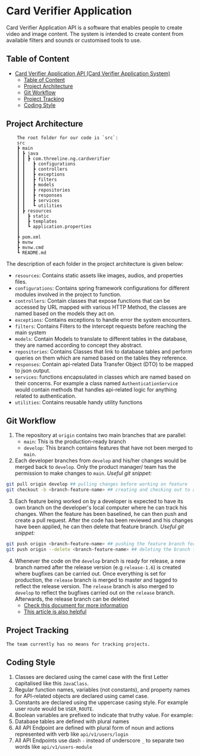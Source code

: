 # Card Verifier Application

Card Verifier Application API is a software that enables people to create video and image content. The system is intended to create content from available filters and sounds  or customised tools to use.

## Table of Content

- [Card Verifier Application API (Card Verifier Application System)](#card-verifier-application)
  - [Table of Content](#table-of-content)
  - [Project Architecture](#project-architecture)
  - [Git Workflow](#git-workflow)
  - [Project Tracking](#project-tracking)
  - [Coding Style](#coding-style)

## Project Architecture

```
    The root folder for our code is `src`:
    src
    ┣ main
    ┃ ┣ java
    ┃ ┃ ┣ com.threeline.ng.cardverifier
    ┃ ┃   ┣ configurations
    ┃ ┃   ┣ controllers
    ┃ ┃   ┣ exceptions
    ┃ ┃   ┣ filters
    ┃ ┃   ┣ models
    ┃ ┃   ┣ repositories
    ┃ ┃   ┣ responses
    ┃ ┃   ┣ services
    ┃ ┃   ┗ utilities
    ┃ ┣ resources
    ┃   ┣ static
    ┃   ┣ templates
    ┃   ┗ application.properties
    ┃ 
    ┣ pom.xml
    ┣ mvnw
    ┣ mvnw.cmd
    ┗ README.md
```

The description of each folder in the project architecture is given below:

-   `resources`: Contains static assets like images, audios, and properties files.
-   `configurations`: Contains spring framework configurations for different modules involved in the project to function. 
-   `controllers`: Contain classes that expose functions that can be accessed by URL mapped with various HTTP Method, the classes are named based on the models they act on.
-   `exceptions`: Contains exceptions to handle error the system encounters.
-   `filters`: Contains Filters to the intercept requests before reaching the main system
-   `models`: Contain Models to translate to different tables in the database, they are named according to concept they abstract.
-   `repositories`: Contains Classes that link to database tables and perform queries on them which are named based on the tables they reference.
-   `responses`: Contain api-related Data Transfer Object (DTO) to be mapped to json output.
-   `services`: functions encapsulated in classes which are named based on their concerns. For example a class named `AuthenticationService` would contain methods that handles api-related logic for anything related to authentication.
-   `utilities`: Contains reusable handy utility functions
    
## Git Workflow

1. The repository at `origin` contains two main branches that are parallel:
    - `main`: This is the production-ready branch
    - `develop`: This branch contains features that have not been merged to `main`.
2. Each developer branches from `develop` and his/her changes would be merged back to `develop`. Only the product manager/ team has the permission to make changes to `main`.
   _Useful git snippet:_

```sh
git pull origin develop ## pulling changes before working on feature
git checkout -b <branch-feature-name> ## creating and checking out to a feature branch
```

3. Each feature being worked on by a developer is expected to have its own branch on the developer's local computer where he can track his changes. When the feature has been baselined, he can then push and create a pull request. After the code has been reviewed and his changes have been applied, he can then delete that feature branch.
   _Useful git snippet:_

```sh
git push origin <branch-feature-name> ## pushing the feature branch for review
git push origin --delete <branch-feature-name> ## deleting the branch from remote after the changes have been applied.
```

4. Whenever the code on the `develop` branch is ready for release, a new branch named after the release version (e.g `release-1.6`) is created where bugfixes can be carried out. Once everything is set for production, the `release` branch is merged to master and tagged to reflect the release version. The `release` branch is also merged to `develop` to reflect the bugfixes carried out on the `release` branch. Afterwards, the release branch can be deleted
    - [Check this document for more information]
    - [This article is also helpful]

## Project Tracking

    The team currently has no means for tracking projects.

## Coding Style

1. Classes are declared using the camel case with the first Letter capitalised like this `JavaClass`.
2. Regular function names, variables (not constants), and property names for API-related objects are declared using camel case.
3. Constants are declared using the uppercase casing style. For example user route would be `USER_ROUTE`.
4. Boolean variables are prefixed to indicate that truthy value. For example:
5. Database tables are defined with plural names
6. All API Endpoint are defined with plural form of noun and actions represented with verb like `api/v1/users/login`   
7. All API Endpoints use dash `-` instead of underscore `_` to separate two words like `api/v1/users-module`


[this article is also helpful]: https://nvie.com/posts/a-successful-git-branching-model/
[check this document for more information]: https://nvie.com/files/Git-branching-model.pdf
